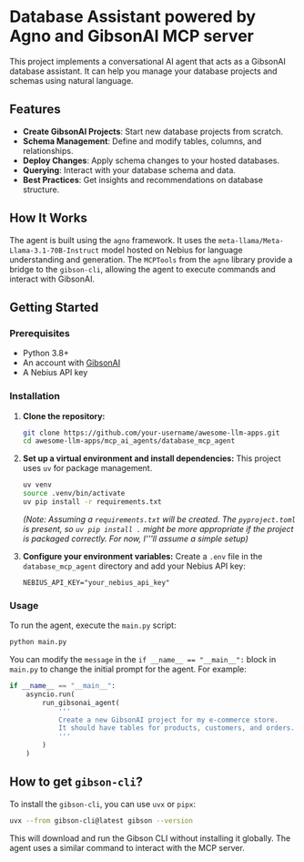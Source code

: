# Database Assistant powered by Agno and GibsonAI MCP server

This project implements a conversational AI agent that acts as a GibsonAI database assistant. It can help you manage your database projects and schemas using natural language.

## Features

- **Create GibsonAI Projects**: Start new database projects from scratch.
- **Schema Management**: Define and modify tables, columns, and relationships.
- **Deploy Changes**: Apply schema changes to your hosted databases.
- **Querying**: Interact with your database schema and data.
- **Best Practices**: Get insights and recommendations on database structure.

## How It Works

The agent is built using the `agno` framework. It uses the `meta-llama/Meta-Llama-3.1-70B-Instruct` model hosted on Nebius for language understanding and generation. The `MCPTools` from the `agno` library provide a bridge to the `gibson-cli`, allowing the agent to execute commands and interact with GibsonAI.

## Getting Started

### Prerequisites

- Python 3.8+
- An account with [GibsonAI](https://gibson.ai/)
- A Nebius API key

### Installation

1.  **Clone the repository:**
    ```bash
    git clone https://github.com/your-username/awesome-llm-apps.git
    cd awesome-llm-apps/mcp_ai_agents/database_mcp_agent
    ```

2.  **Set up a virtual environment and install dependencies:**
    This project uses `uv` for package management.
    ```bash
    uv venv
    source .venv/bin/activate
    uv pip install -r requirements.txt 
    ```
    *(Note: Assuming a `requirements.txt` will be created. The `pyproject.toml` is present, so `uv pip install .` might be more appropriate if the project is packaged correctly. For now, I'''ll assume a simple setup)*

3.  **Configure your environment variables:**
    Create a `.env` file in the `database_mcp_agent` directory and add your Nebius API key:
    ```
    NEBIUS_API_KEY="your_nebius_api_key"
    ```

### Usage

To run the agent, execute the `main.py` script:

```bash
python main.py
```

You can modify the `message` in the `if __name__ == "__main__":` block in `main.py` to change the initial prompt for the agent. For example:

```python
if __name__ == "__main__":
    asyncio.run(
        run_gibsonai_agent(
            '''
            Create a new GibsonAI project for my e-commerce store.
            It should have tables for products, customers, and orders.
            '''
        )
    )
```

## How to get `gibson-cli`?

To install the `gibson-cli`, you can use `uvx` or `pipx`:

```bash
uvx --from gibson-cli@latest gibson --version
```

This will download and run the Gibson CLI without installing it globally. The agent uses a similar command to interact with the MCP server.
